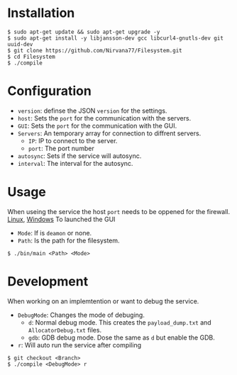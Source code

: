 
# Installation
```
$ sudo apt-get update && sudo apt-get upgrade -y
$ sudo apt-get install -y libjansson-dev gcc libcurl4-gnutls-dev git uuid-dev
$ git clone https://github.com/Nirvana77/Filesystem.git
$ cd Filesystem
$ ./compile
```
# Configuration
- `version`: definse the JSON `version` for the settings.
- `host`: Sets the `port` for the communication with the servers.
- `GUI`: Sets the `port` for the communication with the GUI.
- `Servers`: An temporary array for connection to diffrent servers. 
    - `IP`: IP to connect to the server.
    - `port`: The port number
- `autosync`: Sets if the service will autosync.
- `interval`: The interval for the autosync.

# Usage
When useing the service the host `port` needs to be oppened for the firewall. [Linux](https://www.cyberciti.biz/faq/how-to-open-firewall-port-on-ubuntu-linux-12-04-14-04-lts/), [Windows](https://learn.microsoft.com/en-us/answers/questions/291348/can39t-open-ports-in-windows-10.html)
To launched the GUI

- `Mode`: If is `deamon` or none.
- `Path`: Is the path for the filesystem.

```
$ ./bin/main <Path> <Mode>
```
# Development
When working on an implemtention or want to debug the service.
- `DebugMode`: Changes the mode of debuging.
    - `d`: Normal debug mode. This creates the `payload_dump.txt` and `AllocatorDebug.txt` files.
    - `gdb`: GDB debug mode. Dose the same as `d` but enable the GDB. 
- `r`: Will auto run the service after compiling
```
$ git checkout <Branch>
$ ./compile <DebugMode> r
```